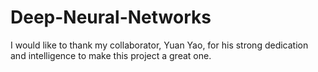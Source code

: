 # Deep-Neural-Networks

I would like to thank my collaborator, Yuan Yao, for his strong dedication and intelligence to make this project a great one.

